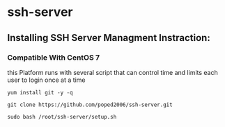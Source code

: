 # ssh-server

## Installing SSH Server Managment Instraction:
### Compatible With CentOS 7
this Platform runs with several script that can control time and limits each user to login once at a time

```
yum install git -y -q
```
```
git clone https://github.com/poped2006/ssh-server.git
```
```
sudo bash /root/ssh-server/setup.sh
```
